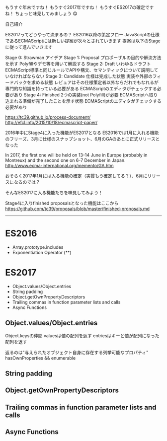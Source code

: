 もうすぐ年末ですね！
もうすぐ2017年ですね！
もうすぐES2017の確定ですね！
ちょっと味見してみましょう :yum:

自己紹介

ES2017ってどうやって決まるの？
ES2016以降の策定フロー
JavaScriptの仕様であるECMAScriptには新しい提案が次々とされていきます
提案は以下のStageに従って進んでいきます

Stage 0: Strawman
  アイデア
Stage 1: Proposal
  プロポーザルの目的や解決方法を示す
  Polyfillやデモ等を用いて解説する
Stage 2: Draft
  いわゆるドラフト
  ECMAScript標準と同じルールでAPIや構文、セマンティックについて説明していなければならない
Stage 3: Candidate
  仕様は完成した状態
  実装や外部のフィードバックを求める状態
  レビュアはその仕様策定者以外ならだれでもなれるが専門的な知識を持っている必要がある
  ECMAScriptのエディタがチェックする必要があり
Stage 4: Finished
  2つの実装(not Polyfill)が必要
  ECMAScriptへ取り込まれる準備が完了したことを示す状態
  ECMAScriptのエディタがチェックする必要があり

https://tc39.github.io/process-document/
http://efcl.info/2015/10/18/ecmascript-paper/

2016年中にStage4に入った機能がES2017となる
ES2016では1月に入れる機能のフリーズ、3月に仕様のスナップショット、6月のGAのあとに正式リリースとなった

In 2017, the first one will be held on 13-14 June in Europe (probably in Montreux) and the second one on 6-7 December in Japan.
http://www.ecma-international.org/memento/GA.htm

おそらく2017年1月には入る機能の確定（実質もう確定してる？）、6月にリリースになるのでは？

そんなES2017に入る機能たちを味見してみよう！

Stage4に入りfinished proposalsとなった機能はここから
https://github.com/tc39/proposals/blob/master/finished-proposals.md

-----------------------

# ES2016

- Array.prototype.includes
- Exponentiation Operator (\*\*)

# ES2017

- Object.values/Object.entries
- String padding
- Object.getOwnPropertyDescriptors
- Trailing commas in function parameter lists and calls
- Async Functions


## Object.values/Object.entries

Object.keysの仲間
valuesは値の配列を返す
entriesはキーと値が配列になった配列を返す

返るのは"与えられたオブジェクト自身に存在する列挙可能なプロパティ"
hasOwnProperties && enumerable

## String padding

## Object.getOwnPropertyDescriptors

## Trailing commas in function parameter lists and calls

## Async Functions


